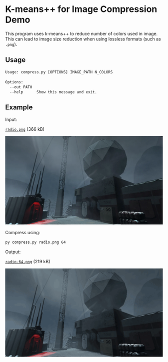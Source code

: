 # K-means++ for Image Compression Demo

This program uses k-means++ to reduce number of colors used in
image.
This can lead to image size reduction when using lossless formats
(such as `.png`).


## Usage
    Usage: compress.py [OPTIONS] IMAGE_PATH N_COLORS
    
    Options:
      --out PATH
      --help      Show this message and exit.

## Example

Input: 

[`radio.png`](./radio.png) (366 kB)

![radio.png](./radio.png)

Compress using:
```bash
py compress.py radio.png 64
```

Output:

[`radio-64.png`](./radio-64.png) (219 kB)

![radio-64.png](./radio-64.png)